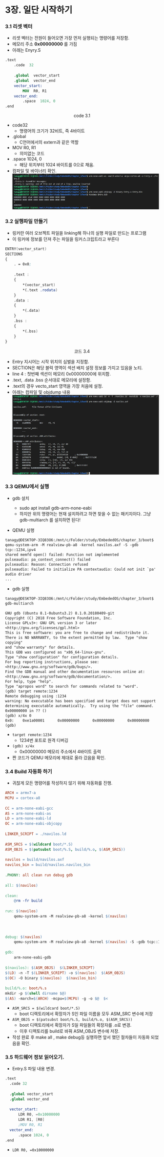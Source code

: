 # 3장. 일단 시작하기

### 3.1 리셋 벡터
- 리셋 벡터는 전원이 들어오면 가장 먼저 실행되는 명령어를 저장함.
- 메모리 주소 **0x00000000** 를 가짐
- 아래는 Enyry.S
~~~nasm
.text
	.code  32 

	.global  vector_start
	.global  vector_end
	vector_start:
		MOV  R0, R1
	vector_end:
		.space  1024, 0
.end
~~~ 
<center>code 3.1</center>

- code32 
	- 명령어의 크기가 32비트, 즉 4바이트
- .global
	- C언어에서의 extern과 같은 역할
- MOV R0, R1
	- 의미없는 코드
- .space 1024, 0
	- 해당 위치부터 1024 바이트를 0으로 채움.
- 컴파일 및 바이너리 확인.
![실행](./img/entry_dump.jpg)

### 3.2 실행파일 만들기
 - 링커란 여러 오브젝트 파일을 linking해 하나의 실행 파일로 만드는 프로그램
 - 이 링커에 정보를 던져 주는 파일을 링커스크립트라고 부른다

~~~nasm
ENTRY(vector_start)
SECTIONS
{
    . = 0x0;

    .text :
    {
        *(vector_start)
        *(.text .rodata)
    }
    .data :
    {
        *(.data)
    }
    .bss :
    {
        *(.bss)
    }
}
~~~
<center>코드 3.4</center>

- Entry 지시어는 시작 위치의 심벌을 지정함.
- SECTION은 해당 블럭 영역이 섹션 배치 설정 정보를 가지고 있음을 노티.
- line 4 : 첫번째 섹션이 메모리 0x00000000에 위치함.
- .text, .data .bss 순서대로 메모리에 설정함.
- .text의 경우 vecto_start 영역을 가장 처음에 설정.
- 아래는 컴파일 및 objdump 내용
![dump](./img/linker_exejpg.jpg)

### 3.3 QEMU에서 실행
 - gdb 설치
	 - sudo apt install gdb-arm-none-eabi
	 - 하지만 위의 명령어는 현재 설치하려고 하면 찾을 수 없는 패키지이다. 그냥 gdb-multiarch 를 설치하면 된다!

- QEMU 실행
 ~~~
tanagy@DESKTOP-3IQ83O6:/mnt/c/Folder/study/EmbededOS/chapter_3/boot$ qemu-system-arm -M realview-pb-a8 -kernel navilos.axf -S -gdb tcp::1234,ipv4
shared memfd open() failed: Function not implemented
pulseaudio: pa_context_connect() failed
pulseaudio: Reason: Connection refused
pulseaudio: Failed to initialize PA contextaudio: Could not init `pa' audio driver
...
 ~~~
- gdb 실행
~~~
tanagy@DESKTOP-3IQ83O6:/mnt/c/Folder/study/EmbededOS/chapter_3/boot$ gdb-multiarch

GNU gdb (Ubuntu 8.1-0ubuntu3.2) 8.1.0.20180409-git
Copyright (C) 2018 Free Software Foundation, Inc.
License GPLv3+: GNU GPL version 3 or later <http://gnu.org/licenses/gpl.html>
This is free software: you are free to change and redistribute it.
There is NO WARRANTY, to the extent permitted by law.  Type "show copying"
and "show warranty" for details.
This GDB was configured as "x86_64-linux-gnu".
Type "show configuration" for configuration details.
For bug reporting instructions, please see:
<http://www.gnu.org/software/gdb/bugs/>.
Find the GDB manual and other documentation resources online at:
<http://www.gnu.org/software/gdb/documentation/>.
For help, type "help".
Type "apropos word" to search for commands related to "word".
(gdb) target remote:1234
Remote debugging using :1234
warning: No executable has been specified and target does not support
determining executable automatically.  Try using the "file" command.
0x00000000 in ?? ()
(gdb) x/4x 0
0x0:    0xe1a00001      0x00000000      0x00000000      0x00000000
(gdb)
~~~
- ``target remote:1234 ``
	- 1234번 포트로 원격 디버깅
- ``(gdb) x/4x``
	- 0x00000000 메모리 주소에서 4바이트 출력
- 짠 코드가 QEMU 메모리에 제대로 올라 갔음을 확인.


### 3.4 Build 자동화 하기
 - 귀찮게 모든 명령어를 작성하지 않기 위해 자동화를 진행.
~~~makeFile
ARCH = armv7-a
MCPU = cortex-a8
  
CC = arm-none-eabi-gcc
AS = arm-none-eabi-as
LD = arm-none-eabi-ld
OC = arm-none-eabi-objcopy

LINKER_SCRIPT = ./navilos.ld

ASM_SRCS = $(wildcard boot/*.S)
ASM_OBJS = $(patsubst boot/%.S, build/%.o, $(ASM_SRCS))

navilos = build/navilos.axf
navilos_bin = build/navilos.navilos_bin  

.PHONY: all clean run debug gdb
 
all: $(navilos) 

clean:
	@rm -fr build

run: $(navilos)
	qemu-system-arm -M realview-pb-a8 -kernel $(navilos)

  

debug: $(navilos)
	qemu-system-arm -M realview-pb-a8 -kernel $(navilos) -S -gdb tcp::1234,ipv4  

gdb:
	arm-none-eabi-gdb

$(navilos): $(ASM_OBJS)  $(LINKER_SCRIPT)
$(LD) -n -T $(LINKER_SCRIPT) -o $(navilos)  $(ASM_OBJS)
$(OC) -O binary $(navilos)  $(navilos_bin)

build/%.o: boot/%.s
mkdir -p $(shell dirname $@)
$(AS) -march=$(ARCH) -mcpu=$(MCPU) -g -o $@  $<
~~~

- ``ASM_SRCS = $(wildcard boot/*.S)`` 
	- boot 디렉토리에서 확장자가 S인 파일 이름을 모두 ASM_SRC 변수에 저장
 - ``ASM_OBJS = $(patsubst boot/%.S, build/%.o, $(ASM_SRCS))``
	 - boot 디렉토리에서 확장자가 S일 파일들의 확장자를 .o로 변경.
	 - 이후 디렉토리를 build로 바꿔 ASM_OBJS 변수에 저장.
- 작성 완료 후 make all , make debug등 실행하면 앞서 했던 절차들이 자동화 되었음을 확인.

### 3.5 하드웨어  정보 읽어오기.
 - Entry.S 파일 내용 변경.
  ~~~ nasm
 .text
    .code 32

    .global vector_start
    .global vector_end

    vector_start:
        LDR R0, =0x10000000
        LDR R1, [R0]
        ;MOV R0, R1
    vector_end:
        .space 1024, 0
.end
~~~
- ``LDR R0, =0x10000000``

<!--stackedit_data:
eyJoaXN0b3J5IjpbNDUwODEyOTc1LC0xNDEyNzcxMzcyLDU0Mj
kxMjgwNiw5OTMyMzk5OTQsLTQ1MzA2NDc0OCwyMDg4MjA3MTM1
XX0=
-->